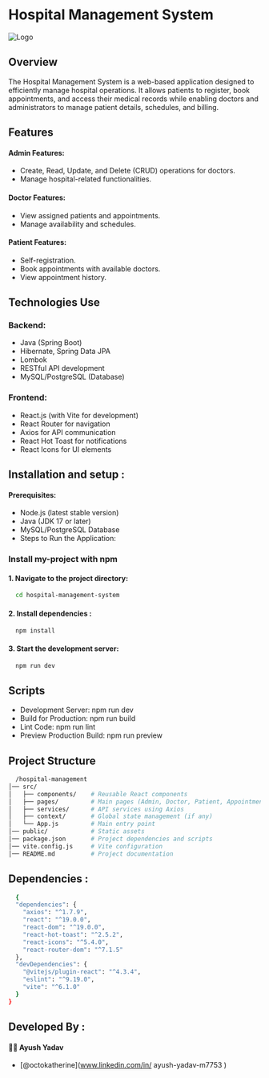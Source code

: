 
# Hospital Management System 


![Logo](https://www.bdtask.com/blog/uploads/top-15-hospital-management-system-software.jpg)


## Overview

The Hospital Management System is a web-based application designed to efficiently manage hospital operations. It allows patients to register, book appointments, and access their medical records while enabling doctors and administrators to manage patient details, schedules, and billing.
## Features

#### Admin Features:
- Create, Read, Update, and Delete (CRUD) operations for doctors.
- Manage hospital-related functionalities.

#### Doctor Features:
- View assigned patients and appointments.
- Manage availability and schedules.

#### Patient Features:
- Self-registration.
- Book appointments with available doctors.
- View appointment history.
## Technologies Use

### Backend:
- Java (Spring Boot)
- Hibernate, Spring Data JPA
- Lombok
- RESTful API development
- MySQL/PostgreSQL (Database)

### Frontend:
- React.js (with Vite for development)
- React Router for navigation
- Axios for API communication
- React Hot Toast for notifications
- React Icons for UI elements
## Installation and setup :

#### Prerequisites:
- Node.js (latest stable version)
- Java (JDK 17 or later)
- MySQL/PostgreSQL Database
- Steps to Run the Application:

### Install my-project with npm
#### 1. Navigate to the project directory:
```bash
  cd hospital-management-system
```
#### 2. Install dependencies :
```bash
  npm install
```
#### 3. Start the development server:
```bash
  npm run dev
```
    
## Scripts

- Development Server: npm run dev
- Build for Production: npm run build
- Lint Code: npm run lint
- Preview Production Build: npm run preview
## Project Structure

```bash
  /hospital-management
│── src/
│   ├── components/    # Reusable React components
│   ├── pages/         # Main pages (Admin, Doctor, Patient, Appointment)
│   ├── services/      # API services using Axios
│   ├── context/       # Global state management (if any)
│   └── App.js         # Main entry point
│── public/            # Static assets
│── package.json       # Project dependencies and scripts
│── vite.config.js     # Vite configuration
│── README.md          # Project documentation
```
## Dependencies :
```bash
  {
  "dependencies": {
    "axios": "^1.7.9",
    "react": "^19.0.0",
    "react-dom": "^19.0.0",
    "react-hot-toast": "^2.5.2",
    "react-icons": "^5.4.0",
    "react-router-dom": "^7.1.5"
  },
  "devDependencies": {
    "@vitejs/plugin-react": "^4.3.4",
    "eslint": "^9.19.0",
    "vite": "^6.1.0"
  }
}
```
## Developed By :
#### 👨‍💻 Ayush Yadav

- [@octokatherine](www.linkedin.com/in/
ayush-yadav-m7753
)

